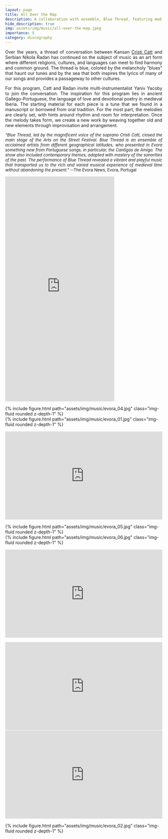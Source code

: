 ```yaml
---
layout: page
title: All Over the Map
description: A collaboration with ensemble, Blue Thread, featuring medieval Galago-Portuguese cantigas, as well as Galician and Sephardic love songs from the Iberian Peninsula, reviving melodies from ancient manuscripts.
hide_description: true
img: assets/img/music/all-over-the-map.jpeg
importance: 5
category: discography
---
```



<div class="row">
    <div class="col-sm mt-3 mt-md-0">
    	 <p style="text-align: justify;">
		Over the years, a thread of conversation between Kansan <a href="http://www.cristicatt.com/" target="_blank" rel="noopener noreferrer">Cristi Catt</a> and Serbian Nikola Radan has continued on the subject of music as an art form where different religions, cultures, and languages can meet to find harmony and common ground. The thread is blue, colored by the melancholy "blues" that haunt our tunes and by the sea that both inspires the lyrics of many of our songs and provides a passageway to other cultures.
	</p>
	<p style="text-align: justify;">
		For this program, Catt and Radan invite multi-instrumentalist Yaniv Yacoby to join the conversation. The inspiration for this program lies in ancient Gallego-Portuguese, the language of love and devotional poetry in medieval Iberia. The starting material for each piece is a tune that we found in a manuscript or borrowed from oral tradition. For the most part, the melodies are clearly set, with hints around rhythm and room for interpretation. Once the melody takes form, we create a new work by weaving together old and new elements through improvisation and arrangement.
	</p>
	<p style="font-size: small; text-align: justify;">
		<i>"Blue Thread, led by the magnificent voice of the soprano Cristi Catt, closed the main stage of the Arts on the Street Festival. Blue Thread is an ensemble of acclaimed artists from different geographical latitudes, who presented in Evora something new from Portuguese songs, in particular, the Cantigas de Amigo. The show also included contemporary themes, adapted with mastery of the sonorities of the past. The performance of Blue Thread revealed a vibrant and playful music that transported us to the rich and varied musical experience of medieval time without abandoning the present."</i> --The Evora News, Evora, Portugal
      	 </p>
    </div>
    <div class="col-sm mt-3 mt-md-0">
    	 <iframe style="border: 0; width: 350px; height: 720px;" src="https://bandcamp.com/EmbeddedPlayer/album=1054714999/size=large/bgcol=ffffff/linkcol=0687f5/transparent=true/" seamless><a href="https://bluethread.bandcamp.com/album/all-over-the-map-3">All Over The Map by Blue Thread</a></iframe>
    </div>    
</div>

<p></p>

<div class="row">
    <div class="col-sm mt-3 mt-md-0">
        {% include figure.html path="assets/img/music/evora_04.jpg" class="img-fluid rounded z-depth-1" %}    	 
    </div>
    <div class="col-sm mt-3 mt-md-0">
        {% include figure.html path="assets/img/music/evora_01.jpg" class="img-fluid rounded z-depth-1" %}    	 
    </div>
</div>

<p></p>

<div class="row">
    <div class="col-sm mt-3 mt-md-0">
    	 <div style="position:relative;height:0px;padding-bottom:56%;margin:0px auto;">
	      <iframe style="position:absolute;top:0px;left:0px;width:100%;height:100%;" width="1280" height="720" src="https://www.youtube.com/embed/S3IIJfjyl_8?rel=0&amp;color=white" frameborder="0" allowfullscreen=""></iframe>
	 </div>
    </div>
</div>

<p></p>

<div class="row">
    <div class="col-sm mt-3 mt-md-0">
        {% include figure.html path="assets/img/music/evora_05.jpg" class="img-fluid rounded z-depth-1" %}    	 
    </div>
    <div class="col-sm mt-3 mt-md-0">
        {% include figure.html path="assets/img/music/evora_06.jpg" class="img-fluid rounded z-depth-1" %}    	 
    </div>
</div>

<p></p>

<div class="row">
    <div class="col-sm mt-3 mt-md-0">
    	 <div style="position:relative;height:0px;padding-bottom:56%;margin:0px auto;">
	      <iframe style="position:absolute;top:0px;left:0px;width:100%;height:100%;" width="1280" height="720" src="https://www.youtube.com/embed/_PXErw37TQ4?rel=0&amp;color=white" frameborder="0" allowfullscreen=""></iframe>
	 </div>
    </div>
</div>

<p></p>

<div class="row">
    <div class="col-sm mt-3 mt-md-0">
	 <div style="position:relative;height:0px;padding-bottom:56%;margin:0px auto;">
	      <iframe style="position:absolute;top:0px;left:0px;width:100%;height:100%;" width="1280" height="720" src="https://www.youtube.com/embed/yH8Ip647hpk?rel=0&amp;color=white" frameborder="0" allowfullscreen=""></iframe>
	 </div>
    </div>
    <div class="col-sm mt-3 mt-md-0">
    	 <div style="position:relative;height:0px;padding-bottom:56%;margin:0px auto;">
	      <iframe style="position:absolute;top:0px;left:0px;width:100%;height:100%;" width="1280" height="720" src="https://www.youtube.com/embed/m6V5vLuAKic?rel=0&amp;color=white" frameborder="0" allowfullscreen=""></iframe>
	 </div>
    </div>
</div>

<p></p>

<div class="row">
    <div class="col-sm mt-3 mt-md-0">
        {% include figure.html path="assets/img/music/evora_02.jpg" class="img-fluid rounded z-depth-1" %}    	 
    </div>
</div>

